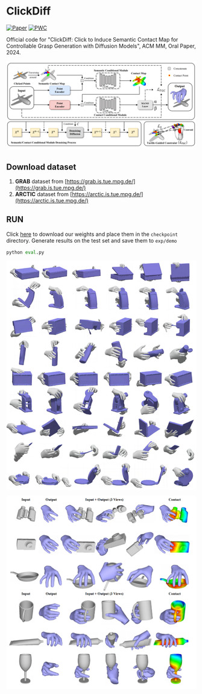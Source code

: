 # ClickDiff
[![Paper](https://img.shields.io/badge/cs.CV-Paper-b31b1b?logo=arxiv&logoColor=red)](https://arxiv.org/abs/2407.19370) [![PWC](https://img.shields.io/endpoint.svg?url=https://paperswithcode.com/badge/clickdiff-click-to-induce-semantic-contact/controllable-grasp-generation-on-grab)](https://paperswithcode.com/sota/controllable-grasp-generation-on-grab?p=clickdiff-click-to-induce-semantic-contact)

Official code for "ClickDiff: Click to Induce Semantic Contact Map for Controllable Grasp Generation with Diffusion Models", ACM MM, Oral Paper, 2024.

![pipeline_00](assets/pipeline_00.png)

## Download dataset

1. **GRAB** dataset from [https://grab.is.tue.mpg.de/](https://grab.is.tue.mpg.de/)
2. **ARCTIC** dataset from [https://arctic.is.tue.mpg.de/](https://arctic.is.tue.mpg.de/)


## RUN

Click [here](https://drive.google.com/drive/folders/1bnJjyJbSrf1978lCh80Zo8gaHdu8K_wp?usp=sharing) to download our weights and place them in the `checkpoint` directory.
Generate results on the test set and save them to `exp/demo`

```python
python eval.py
```

![append1_00](assets/append1_00.png)


![append2_00](assets/append2_00.png)
